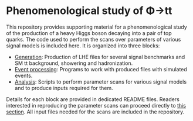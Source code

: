 # Phenomenological study of &Phi;&rarr;tt

This repository provides supporting material for a phenomenological study of the production of a heavy Higgs boson decaying into a pair of top quarks. The code used to perform the scans over parameters of various signal models is included here. It is organized into three blocks:

 * [Generation](Generation): Production of LHE files for several signal benchmarks and SM tt background, showering and hadronization.
 * [Event processing](EventProcessing): Programs to work with produced files with simulated events.
 * [Analysis](Analysis): Scripts to perform parameter scans for various signal models and to produce inputs required for them.

Details for each block are provided in dedicated README files. Readers interested in reproducing the parameter scans can proceed directly to [this section](Analysis#parameter-scans). All input files needed for the scans are included in the repository.
